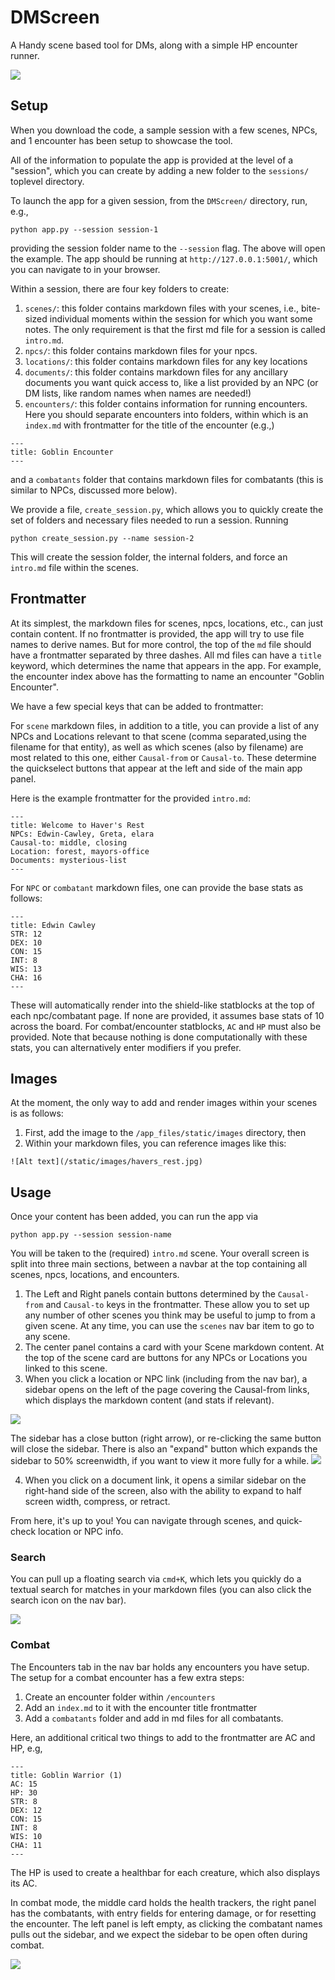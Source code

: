 # DMScreen
A Handy scene based tool for DMs, along with a simple HP encounter runner.

![](/app_files/static/images/app-example.png)

## Setup

When you download the code, a sample session with a few scenes, NPCs, and 1 encounter has been setup to showcase the tool. 

All of the information to populate the app is provided at the level of a "session", which you can create by adding a new folder to the `sessions/` toplevel directory. 

To launch the app for a given session, from the `DMScreen/` directory, run, e.g.,

```
python app.py --session session-1
```

providing the session folder name to the `--session` flag. The above will open the example. The app should be running at `http://127.0.0.1:5001/`, which you can navigate to in your browser. 

Within a session, there are four key folders to create: 

1. `scenes/`: this folder contains markdown files with your scenes, i.e., bite-sized individual moments within the session for which you want some notes. The only requirement is that the first md file for a session is called `intro.md`. 
2. `npcs/`: this folder contains markdown files for your npcs. 
3. `locations/`: this folder contains markdown files for any key locations 
4. `documents/`: this folder contains markdown files for any ancillary documents you want quick access to, like a list provided by an NPC (or DM lists, like random names when names are needed!)
5. `encounters/`: this folder contains information for running encounters. Here you should separate encounters into folders, within which is an `index.md` with frontmatter for the title of the encounter (e.g.,)
```
---
title: Goblin Encounter
---
```
and a `combatants` folder that contains markdown files for combatants (this is similar to NPCs, discussed more below). 

We provide a file, `create_session.py`, which allows you to quickly create the set of folders and necessary files needed to run a session. Running 

```
python create_session.py --name session-2
```

This will create the session folder, the internal folders, and force an `intro.md` file within the scenes. 

## Frontmatter
At its simplest, the markdown files for scenes, npcs, locations, etc., can just contain content. If no frontmatter is provided, the app will try to use file names to derive names. But for more control, the top of the `md` file should have a frontmatter separated by three dashes. All md files can have a `title` keyword, which determines the name that appears in the app. For example, the encounter index above has the formatting to name an encounter "Goblin Encounter". 

We have a few special keys that can be added to frontmatter: 

For `scene` markdown files, in addition to a title, you can provide a list of any NPCs and Locations relevant to that scene (comma separated,using the filename for that entity), as well as which scenes (also by filename) are most related to this one, either `Causal-from` or `Causal-to`. These determine the quickselect buttons that appear at the left and side of the main app panel. 

Here is the example frontmatter for the provided `intro.md`: 

```
---
title: Welcome to Haver's Rest
NPCs: Edwin-Cawley, Greta, elara
Causal-to: middle, closing
Location: forest, mayors-office
Documents: mysterious-list
---
```

For `NPC` or `combatant` markdown files, one can provide the base stats as follows: 
```
---
title: Edwin Cawley
STR: 12
DEX: 10
CON: 15
INT: 8
WIS: 13
CHA: 16
---
```
These will automatically render into the shield-like statblocks at the top of each npc/combatant page. If none are provided, it assumes base stats of 10 across the board. For combat/encounter statblocks, `AC` and `HP` must also be provided. Note that because nothing is done computationally with these stats, you can alternatively enter modifiers if you prefer. 

## Images 
At the moment, the only way to add and render images within your scenes is as follows: 
1. First, add the image to the `/app_files/static/images` directory, then
2. Within your markdown files, you can reference images like this:

```
![Alt text](/static/images/havers_rest.jpg)
```


## Usage 
Once your content has been added, you can run the app via 

```
python app.py --session session-name
```

You will be taken to the (required) `intro.md` scene. Your overall screen is split into three main sections, between a navbar at the top containing all scenes, npcs, locations, and encounters. 



1. The Left and Right panels contain buttons determined by the `Causal-from` and `Causal-to` keys in the frontmatter. These allow you to set up any number of other scenes you think may be useful to jump to from a given scene. At any time, you can use the `scenes` nav bar item to go to any scene. 
2. The center panel contains a card with your Scene markdown content. At the top of the scene card are buttons for any NPCs or Locations you linked to this scene. 
3. When you click a location or NPC link (including from the nav bar), a sidebar opens on the left of the page covering the Causal-from links, which displays the markdown content (and stats if relevant). 

![](/app_files/static/images/sidebar.png)

The sidebar has a close button (right arrow), or re-clicking the same button will close the sidebar. There is also an "expand" button which expands the sidebar to 50% screenwidth, if you want to view it more fully for a while. 
![](/app_files/static/images/sidebar-2.png)

4. When you click on a document link, it opens a similar sidebar on the right-hand side of the screen, also with the ability to expand to half screen width, compress, or retract.

From here, it's up to you! You can navigate through scenes, and quick-check location or NPC info. 

### Search 
You can pull up a floating search via `cmd+K`, which lets you quickly do a textual search for matches in your markdown files (you can also click the search icon on the nav bar).

![](/app_files/static/images/search.png)

### Combat 
The Encounters tab in the nav bar holds any encounters you have setup. The setup for a combat encounter has a few extra steps: 
1. Create an encounter folder within `/encounters`
2. Add an `index.md` to it with the encounter title frontmatter
3. Add a `combatants` folder and add in md files for all combatants. 

Here, an additional critical two things to add to the frontmatter are AC and HP, e.g,
```
---
title: Goblin Warrior (1)
AC: 15
HP: 30
STR: 8
DEX: 12
CON: 15
INT: 8
WIS: 10
CHA: 11
---
```

The HP is used to create a healthbar for each creature, which also displays its AC. 

In combat mode, the middle card holds the health trackers, the right panel has the combatants, with entry fields for entering damage, or for resetting the encounter. The left panel is left empty, as clicking the combatant names pulls out the sidebar, and we expect the sidebar to be open often during combat.

![](/app_files/static/images/combat-example.png)